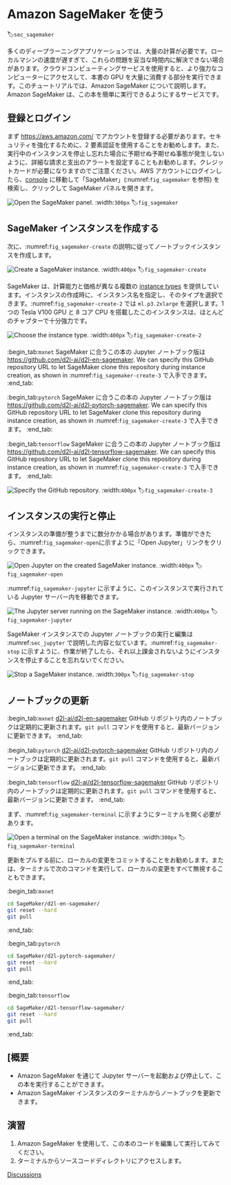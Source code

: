 # Amazon SageMaker を使う
:label:`sec_sagemaker`

多くのディープラーニングアプリケーションでは、大量の計算が必要です。ローカルマシンの速度が遅すぎて、これらの問題を妥当な時間内に解決できない場合があります。クラウドコンピューティングサービスを使用すると、より強力なコンピューターにアクセスして、本書の GPU を大量に消費する部分を実行できます。このチュートリアルでは、Amazon SageMaker について説明します。Amazon SageMaker は、この本を簡単に実行できるようにするサービスです。 

## 登録とログイン

まず https://aws.amazon.com/ でアカウントを登録する必要があります。セキュリティを強化するために、2 要素認証を使用することをお勧めします。また、実行中のインスタンスを停止し忘れた場合に予期せぬ予期せぬ事態が発生しないように、詳細な請求と支出のアラートを設定することもお勧めします。クレジットカードが必要になりますのでご注意ください。AWS アカウントにログインしたら、[console](http://console.aws.amazon.com/) に移動して「SageMaker」(:numref:`fig_sagemaker` を参照) を検索し、クリックして SageMaker パネルを開きます。 

![Open the SageMaker panel.](../img/sagemaker.png)
:width:`300px`
:label:`fig_sagemaker`

## SageMaker インスタンスを作成する

次に、:numref:`fig_sagemaker-create` の説明に従ってノートブックインスタンスを作成します。 

![Create a SageMaker instance.](../img/sagemaker-create.png)
:width:`400px`
:label:`fig_sagemaker-create`

SageMaker は、計算能力と価格が異なる複数の [instance types](https://aws.amazon.com/sagemaker/pricing/instance-types/) を提供しています。インスタンスの作成時に、インスタンス名を指定し、そのタイプを選択できます。:numref:`fig_sagemaker-create-2` では `ml.p3.2xlarge` を選択します。1 つの Tesla V100 GPU と 8 コア CPU を搭載したこのインスタンスは、ほとんどのチャプターで十分強力です。 

![Choose the instance type.](../img/sagemaker-create-2.png)
:width:`400px`
:label:`fig_sagemaker-create-2`

:begin_tab:`mxnet`
SageMaker に合うこの本の Jupyter ノートブック版は https://github.com/d2l-ai/d2l-en-sagemaker. We can specify this GitHub repository URL to let SageMaker clone this repository during instance creation, as shown in :numref:`fig_sagemaker-create-3` で入手できます。
:end_tab:

:begin_tab:`pytorch`
SageMaker に合うこの本の Jupyter ノートブック版は https://github.com/d2l-ai/d2l-pytorch-sagemaker. We can specify this GitHub repository URL to let SageMaker clone this repository during instance creation, as shown in :numref:`fig_sagemaker-create-3` で入手できます。
:end_tab:

:begin_tab:`tensorflow`
SageMaker に合うこの本の Jupyter ノートブック版は https://github.com/d2l-ai/d2l-tensorflow-sagemaker. We can specify this GitHub repository URL to let SageMaker clone this repository during instance creation, as shown in :numref:`fig_sagemaker-create-3` で入手できます。
:end_tab:

![Specify the GitHub repository.](../img/sagemaker-create-3.png)
:width:`400px`
:label:`fig_sagemaker-create-3`

## インスタンスの実行と停止

インスタンスの準備が整うまでに数分かかる場合があります。準備ができたら、:numref:`fig_sagemaker-open`に示すように「Open Jupyter」リンクをクリックできます。 

![Open Jupyter on the created SageMaker instance.](../img/sagemaker-open.png)
:width:`400px`
:label:`fig_sagemaker-open`

:numref:`fig_sagemaker-jupyter` に示すように、このインスタンスで実行されている Jupyter サーバー内を移動できます。 

![The Jupyter server running on the SageMaker instance.](../img/sagemaker-jupyter.png)
:width:`400px`
:label:`fig_sagemaker-jupyter`

SageMaker インスタンスでの Jupyter ノートブックの実行と編集は :numref:`sec_jupyter` で説明した内容と似ています。:numref:`fig_sagemaker-stop` に示すように、作業が終了したら、それ以上課金されないようにインスタンスを停止することを忘れないでください。 

![Stop a SageMaker instance.](../img/sagemaker-stop.png)
:width:`300px`
:label:`fig_sagemaker-stop`

## ノートブックの更新

:begin_tab:`mxnet`
[d2l-ai/d2l-en-sagemaker](https://github.com/d2l-ai/d2l-en-sagemaker) GitHub リポジトリ内のノートブックは定期的に更新されます。`git pull` コマンドを使用すると、最新バージョンに更新できます。
:end_tab:

:begin_tab:`pytorch`
[d2l-ai/d2l-pytorch-sagemaker](https://github.com/d2l-ai/d2l-pytorch-sagemaker) GitHub リポジトリ内のノートブックは定期的に更新されます。`git pull` コマンドを使用すると、最新バージョンに更新できます。
:end_tab:

:begin_tab:`tensorflow`
[d2l-ai/d2l-tensorflow-sagemaker](https://github.com/d2l-ai/d2l-tensorflow-sagemaker) GitHub リポジトリ内のノートブックは定期的に更新されます。`git pull` コマンドを使用すると、最新バージョンに更新できます。
:end_tab:

まず、:numref:`fig_sagemaker-terminal` に示すようにターミナルを開く必要があります。 

![Open a terminal on the SageMaker instance.](../img/sagemaker-terminal.png)
:width:`300px`
:label:`fig_sagemaker-terminal`

更新をプルする前に、ローカルの変更をコミットすることをお勧めします。または、ターミナルで次のコマンドを実行して、ローカルの変更をすべて無視することもできます。

:begin_tab:`mxnet`
```bash
cd SageMaker/d2l-en-sagemaker/
git reset --hard
git pull
```
:end_tab:

:begin_tab:`pytorch`
```bash
cd SageMaker/d2l-pytorch-sagemaker/
git reset --hard
git pull
```
:end_tab:

:begin_tab:`tensorflow`
```bash
cd SageMaker/d2l-tensorflow-sagemaker/
git reset --hard
git pull
```
:end_tab:

## [概要

* Amazon SageMaker を通じて Jupyter サーバーを起動および停止して、この本を実行することができます。
* Amazon SageMaker インスタンスのターミナルからノートブックを更新できます。

## 演習

1. Amazon SageMaker を使用して、この本のコードを編集して実行してみてください。
1. ターミナルからソースコードディレクトリにアクセスします。

[Discussions](https://discuss.d2l.ai/t/422)
